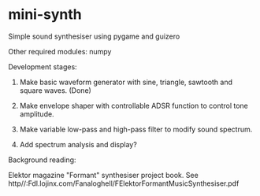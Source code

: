 # mini-synth
Simple sound synthesiser using pygame and guizero

Other required modules: numpy

Development stages:

1. Make basic waveform generator with sine, triangle, sawtooth and square waves. (Done)

2. Make envelope shaper with controllable ADSR function to control tone amplitude.

3. Make variable low-pass and high-pass filter to modify sound spectrum.

4. Add spectrum analysis and display?


Background reading:

Elektor magazine "Formant" synthesiser project book. 
See http//:Fdl.lojinx.com/Fanaloghell/FElektorFormantMusicSynthesiser.pdf
